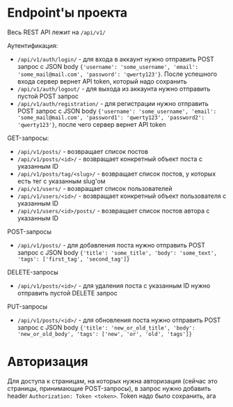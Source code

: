 # Endpoint'ы проекта

Весь REST API лежит на `/api/v1/`

Аутентификация:

* `/api/v1/auth/login/` - для входа в аккаунт нужно отправить POST запрос с JSON body `{'username': 'some_username', 'email': 'some_mail@mail.com', 'password': 'qwerty123'}`. После успешного входа сервер вернет API token, который надо сохранить
* `/api/v1/auth/logout/` - для выхода из аккаунта нужно отправить пустой POST запрос
* `/api/v1/auth/registration/` - для регистрации нужно отправить POST запрос с JSON body `{'username': 'some_username', 'email': 'some_mail@mail.com', 'password1': 'qwerty123', 'password2': 'qwerty123'}`, после чего сервер вернет API token

GET-запросы:

* `/api/v1/posts/` - возвращает список постов
* `/api/v1/posts/<id>/` - возвращает конкретный объект поста с указанным ID
* `/api/v1/posts/tag/<slug>/` - возвращает список постов, у которых есть тег с указанным slug'ом
* `/api/v1/users/` - возвращает список пользователей
* `/api/v1/users/<id>/` - возвращает конкретный объект пользователя с указанным ID 
* `/api/v1/users/<id>/posts/` - возвращает список постов автора с указанным ID

POST-запросы

* `/api/v1/posts/` - для добавления поста нужно отправить POST запрос с JSON body `{'title': 'some_title', 'body': 'some_text', 'tags': ['first_tag', 'second_tag']}`

DELETE-запросы

* `/api/v1/posts/<id>/` - для удаления поста с указанным ID нужно отправить пустой DELETE запрос

PUT-запросы

* `/api/v1/posts/<id>/` - для обновления поста нужно отправить POST запрос с JSON body `{'title': 'new_or_old_title', 'body': 'new_or_old_body', 'tags': ['new', 'or', 'old', 'tags']}`

# Авторизация

Для доступа к страницам, на которых нужна авторизация (сейчас это страницы, принимающие POST-запросы), в запрос нужно добавить header `Authorization: Token <token>`. Token надо было сохранить, ага
